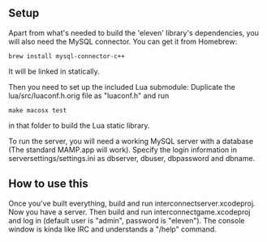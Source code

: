 Setup
-----

Apart from what's needed to build the 'eleven' library's dependencies,
you will also need the MySQL connector. You can get it from Homebrew:

	brew install mysql-connector-c++

It will be linked in statically.

Then you need to set up the included Lua submodule: Duplicate the lua/src/luaconf.h.orig file as "luaconf.h" and run

	make macosx test
	
in that folder to build the Lua static library.

To run the server, you will need a working MySQL server with a database (The standard MAMP.app will work). Specify the login information in serversettings/settings.ini as dbserver, dbuser, dbpassword and dbname.

How to use this
---------------

Once you've built everything, build and run interconnectserver.xcodeproj. Now you have a server. Then build and run interconnectgame.xcodeproj and log in (default user is "admin", password is "eleven"). The console window is kinda like IRC and understands a "/help" command.
